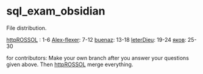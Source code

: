 # sql_exam_obsidian

File distribution.

[httpROSSOL](https://github.com/httpROSSOL) : 1-6
[Alex-flexer](https://github.com/Alex-Flexer): 7-12
[buenaz](https://github.com/buenaz): 13-18
[leterDieu](https://github.com/leterDieu): 19-24
[яков](https://github.com): 25-30

for contributors:
	Make your own branch after you answer your questions given above.
	Then [httpROSSOL](https://github.com/httpROSSOL) merge everything.
